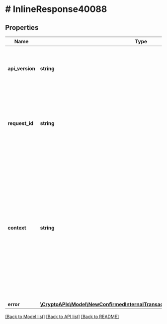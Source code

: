 # # InlineResponse40088

## Properties

Name | Type | Description | Notes
------------ | ------------- | ------------- | -------------
**api_version** | **string** | Specifies the version of the API that incorporates this endpoint. |
**request_id** | **string** | Defines the ID of the request. The &#x60;requestId&#x60; is generated by Crypto APIs and it&#39;s unique for every request. |
**context** | **string** | In batch situations the user can use the context to correlate responses with requests. This property is present regardless of whether the response was successful or returned as an error. &#x60;context&#x60; is specified by the user. | [optional]
**error** | [**\CryptoAPIs\Model\NewConfirmedInternalTransactionsAndEachConfirmationE400**](NewConfirmedInternalTransactionsAndEachConfirmationE400.md) |  |

[[Back to Model list]](../../README.md#models) [[Back to API list]](../../README.md#endpoints) [[Back to README]](../../README.md)
